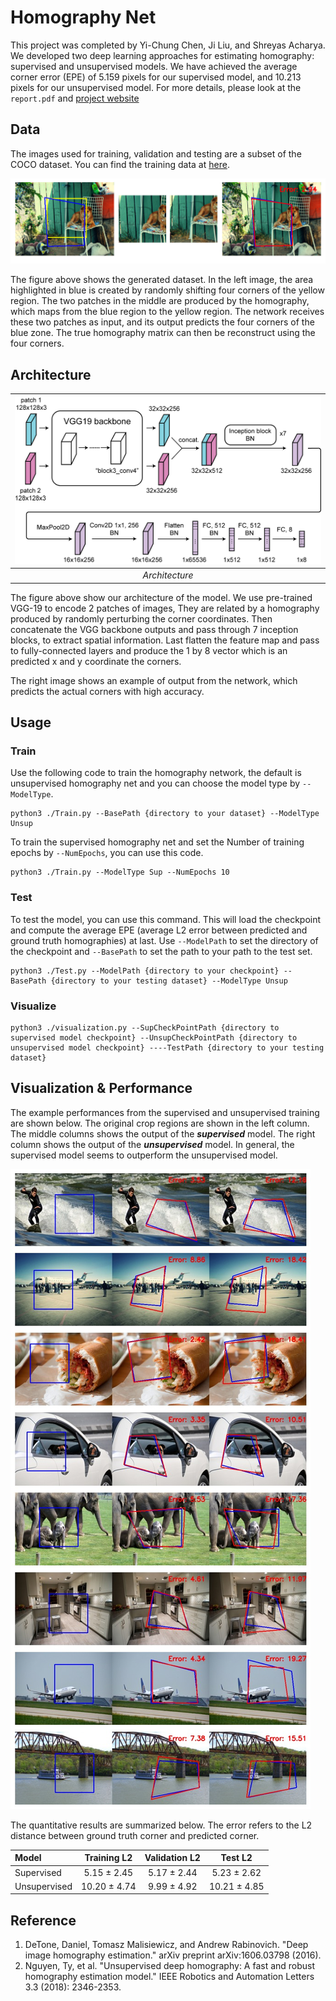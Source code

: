 # Homography Net
This project was completed by Yi-Chung Chen, Ji Liu, and Shreyas Acharya. We developed two deep learning approaches for estimating homography: supervised and unsupervised models. We have achieved the average corner error (EPE) of 5.159 pixels for our supervised model, and 10.213 pixels for our unsupervised model. For more details, please look at the `report.pdf` and [project website](https://cmsc733.github.io/2022/proj/p1/) 

## Data
The images used for training, validation and testing are a subset of the COCO dataset. You can find the training data at [here](https://drive.google.com/file/d/1bb1Lhct-aayTflfSFFHWS7FBi1Al9yRD/view?usp=sharing).

![](./figure/illustration.png)

The figure above shows the generated dataset. In the left image, the area highlighted in blue is created by randomly shifting four corners of the yellow region. The two patches in the middle are produced by the homography, which maps from the blue region to the yellow region. The network receives these two patches as input, and its output predicts the four corners of the blue zone. The true homography matrix can then be reconstruct using the four corners.

## Architecture
| ![](./figure/architecture.png)| 
|:--:| 
| *Architecture* |

The figure above show our architecture of the model. We use pre-trained VGG-19 to encode 2 patches of images, They are related by a homography produced by randomly perturbing the corner coordinates. Then concatenate the VGG backbone outputs and pass through 7 inception blocks, to extract spatial information. Last flatten the feature map and pass to fully-connected layers and produce the 1 by 8 vector which is an predicted x and y coordinate the corners.

The right image shows an example of output from the network, which predicts the actual corners with high accuracy.


## Usage
### Train
Use the following code to train the homography network, the default is unsupervised homography net and you can choose the model type by `--ModelType`.
```
python3 ./Train.py --BasePath {directory to your dataset} --ModelType Unsup
```

To train the supervised homography net and set the Number of training epochs by `--NumEpochs`, you can use this code.
```
python3 ./Train.py --ModelType Sup --NumEpochs 10
```

### Test
To test the model, you can use this command. This will load the checkpoint and compute the average EPE (average L2 error between predicted and ground truth homographies) at last. Use `--ModelPath` to set the directory of the checkpoint and `--BasePath` to set the path to your path to the test set.

```
python3 ./Test.py --ModelPath {directory to your checkpoint} --BasePath {directory to your testing dataset} --ModelType Unsup
```

### Visualize
```
python3 ./visualization.py --SupCheckPointPath {directory to supervised model checkpoint} --UnsupCheckPointPath {directory to unsupervised model checkpoint} ----TestPath {directory to your testing dataset}
```

## Visualization & Performance

The example performances from the supervised and unsupervised training are shown below. The original crop regions are shown in the left column. The middle columns shows the output of the ***supervised*** model. The right column shows the output of the ***unsupervised*** model. In general, the supervised model seems to outperform the unsupervised model. 

![](./figure/vis.jpeg)

The quantitative results are summarized below. The error refers to the L2 distance between ground truth corner and predicted corner. 


| Model       | Training L2     | Validation L2    |  Test L2        |
| :---        |    :----:       |     :----:       |    :----:       |
| Supervised  | 5.15 $\pm$ 2.45 | 5.17 $\pm$ 2.44  | 5.23 $\pm$ 2.62 |
| Unsupervised| 10.20 $\pm$ 4.74| 9.99 $\pm$ 4.92  | 10.21 $\pm$ 4.85|

## Reference
1. DeTone, Daniel, Tomasz Malisiewicz, and Andrew Rabinovich. "Deep image homography estimation." arXiv preprint arXiv:1606.03798 (2016).
2. Nguyen, Ty, et al. "Unsupervised deep homography: A fast and robust homography estimation model." IEEE Robotics and Automation Letters 3.3 (2018): 2346-2353.
